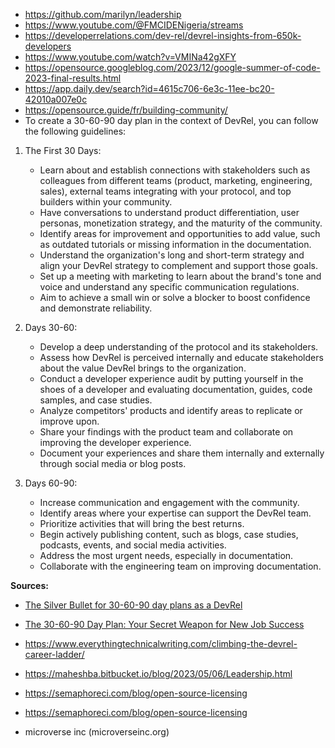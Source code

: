 - https://github.com/marilyn/leadership
- https://www.youtube.com/@FMCIDENigeria/streams
- https://developerrelations.com/dev-rel/devrel-insights-from-650k-developers
- https://www.youtube.com/watch?v=VMINa42gXFY
- https://opensource.googleblog.com/2023/12/google-summer-of-code-2023-final-results.html
- https://app.daily.dev/search?id=4615c706-6e3c-11ee-bc20-42010a007e0c
- https://opensource.guide/fr/building-community/
- To create a 30-60-90 day plan in the context of DevRel, you can follow the following guidelines:

1. The First 30 Days:
   - Learn about and establish connections with stakeholders such as colleagues from different teams (product, marketing, engineering, sales), external teams integrating with your protocol, and top builders within your community.
   - Have conversations to understand product differentiation, user personas, monetization strategy, and the maturity of the community.
   - Identify areas for improvement and opportunities to add value, such as outdated tutorials or missing information in the documentation.
   - Understand the organization's long and short-term strategy and align your DevRel strategy to complement and support those goals.
   - Set up a meeting with marketing to learn about the brand's tone and voice and understand any specific communication regulations.
   - Aim to achieve a small win or solve a blocker to boost confidence and demonstrate reliability.

2. Days 30-60:
   - Develop a deep understanding of the protocol and its stakeholders.
   - Assess how DevRel is perceived internally and educate stakeholders about the value DevRel brings to the organization.
   - Conduct a developer experience audit by putting yourself in the shoes of a developer and evaluating documentation, guides, code samples, and case studies.
   - Analyze competitors' products and identify areas to replicate or improve upon.
   - Share your findings with the product team and collaborate on improving the developer experience.
   - Document your experiences and share them internally and externally through social media or blog posts.

3. Days 60-90:
   - Increase communication and engagement with the community.
   - Identify areas where your expertise can support the DevRel team.
   - Prioritize activities that will bring the best returns.
   - Begin actively publishing content, such as blogs, case studies, podcasts, events, and social media activities.
   - Address the most urgent needs, especially in documentation.
   - Collaborate with the engineering team on improving documentation.

**Sources:**
- [The Silver Bullet for 30-60-90 day plans as a DevRel](https://dev.to/bianca_buzea/the-silver-bullet-for-30-60-90-day-plans-as-a-devrel-1pl3)
- [The 30-60-90 Day Plan: Your Secret Weapon for New Job Success](https://www.themuse.com/advice/30-60-90-day-plan-instructions-template-example)

- https://www.everythingtechnicalwriting.com/climbing-the-devrel-career-ladder/
- https://maheshba.bitbucket.io/blog/2023/05/06/Leadership.html
- https://semaphoreci.com/blog/open-source-licensing
- https://semaphoreci.com/blog/open-source-licensing
- microverse inc (microverseinc.org)
